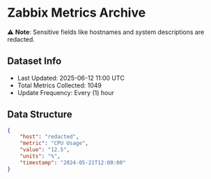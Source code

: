 # Zabbix Metrics Archive

⚠️ **Note**: Sensitive fields like hostnames and system descriptions are redacted.

## Dataset Info
- Last Updated: 2025-06-12 11:00 UTC
- Total Metrics Collected: 1049
- Update Frequency: Every (1) hour

## Data Structure
```json
{
    "host": "redacted",
    "metric": "CPU Usage",
    "value": "12.5",
    "units": "%",
    "timestamp": "2024-05-21T12:00:00"
}
```
